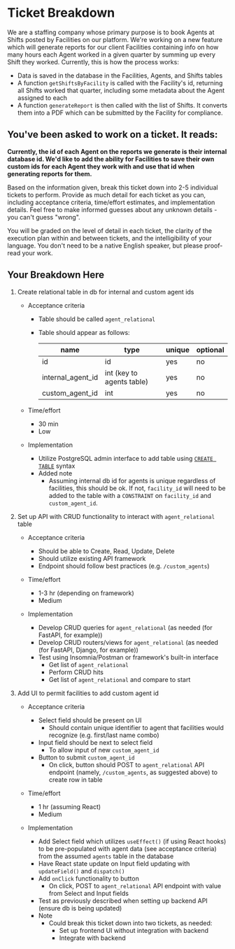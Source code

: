 # Ticket Breakdown
We are a staffing company whose primary purpose is to book Agents at Shifts posted by Facilities on our platform. We're working on a new feature which will generate reports for our client Facilities containing info on how many hours each Agent worked in a given quarter by summing up every Shift they worked. Currently, this is how the process works:

- Data is saved in the database in the Facilities, Agents, and Shifts tables
- A function `getShiftsByFacility` is called with the Facility's id, returning all Shifts worked that quarter, including some metadata about the Agent assigned to each
- A function `generateReport` is then called with the list of Shifts. It converts them into a PDF which can be submitted by the Facility for compliance.

## You've been asked to work on a ticket. It reads:

**Currently, the id of each Agent on the reports we generate is their internal database id. We'd like to add the ability for Facilities to save their own custom ids for each Agent they work with and use that id when generating reports for them.**


Based on the information given, break this ticket down into 2-5 individual tickets to perform. Provide as much detail for each ticket as you can, including acceptance criteria, time/effort estimates, and implementation details. Feel free to make informed guesses about any unknown details - you can't guess "wrong".


You will be graded on the level of detail in each ticket, the clarity of the execution plan within and between tickets, and the intelligibility of your language. You don't need to be a native English speaker, but please proof-read your work.

## Your Breakdown Here

1. Create relational table in db for internal and custom agent ids

    - Acceptance criteria
        - Table should be called `agent_relational`
        - Table should appear as follows:

            | name              | type                      | unique         |  optional     |
            | -------------     | --------                  | -----------    | ------------- |
            | id                | id                        | yes            | no            |
            | internal_agent_id | int (key to agents table) | yes            | no            |
            custom_agent_id     | int                       | yes            | no            |


    - Time/effort
        - 30 min
        - Low

    - Implementation
        - Utilize PostgreSQL admin interface to add table using [`CREATE TABLE`](https://www.postgresqltutorial.com/postgresql-tutorial/postgresql-create-table/) syntax
        - Added note
            - Assuming internal db id for agents is unique regardless of facilities, this should be ok. If not, `facility_id` will need to be added to the table with a `CONSTRAINT` on `facility_id` and `custom_agent_id`.

2. Set up API with CRUD functionality to interact with `agent_relational` table

    - Acceptance criteria
        - Should be able to Create, Read, Update, Delete
        - Should utilize existing API framework
        - Endpoint should follow best practices (e.g. `/custom_agents`)

    - Time/effort
        - 1-3 hr (depending on framework)
        - Medium

    - Implementation
        - Develop CRUD queries for `agent_relational` (as needed (for FastAPI, for example))
        - Develop CRUD routers/views for `agent_relational` (as needed (for FastAPI, Django, for example))
        - Test using Insomnia/Postman or framework's built-in interface
            - Get list of `agent_relational`
            - Perform CRUD hits
            - Get list of `agent_relational` and compare to start


3. Add UI to permit facilities to add custom agent id

    - Acceptance criteria
        - Select field should be present on UI
            - Should contain unique identifier to agent that facilities would recognize (e.g. first/last name combo)
        - Input field should be next to select field
            - To allow input of new `custom_agent_id`
        - Button to submit `custom_agent_id`
            - On click, button should POST to `agent_relational` API endpoint (namely, `/custom_agents`, as suggested above) to create row in table

    - Time/effort
        - 1 hr (assuming React)
        - Medium

    - Implementation
        - Add Select field which utilizes `useEffect()` (if using React hooks) to be pre-populated with agent data (see acceptance criteria) from the assumed `agents` table in the database
        - Have React state update on Input field updating with `updateField()` and `dispatch()`
        - Add  `onClick` functionality to button
            - On click, POST to `agent_relational` API endpoint with value from Select and Input fields
        - Test as previously described when setting up backend API (ensure db is being updated)
        - Note
            - Could break this ticket down into two tickets, as needed:
                - Set up frontend UI without integration with backend
                - Integrate with backend
